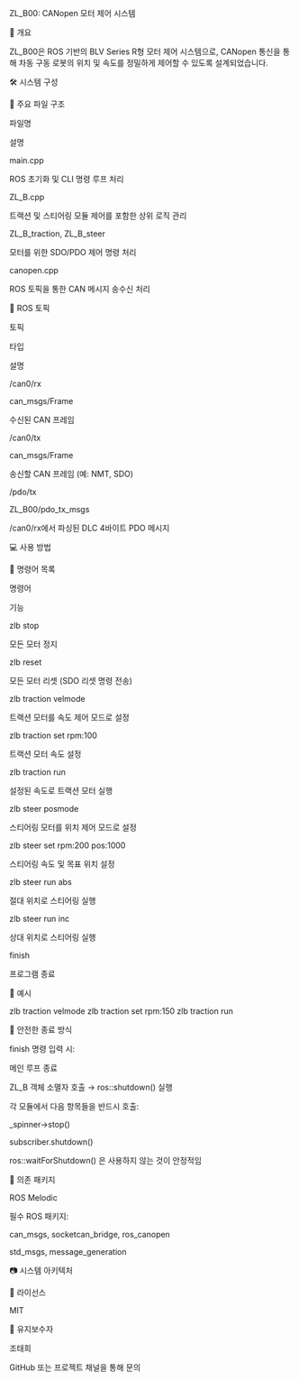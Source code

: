 ZL_B00: CANopen 모터 제어 시스템

🧭 개요

ZL_B00은 ROS 기반의 BLV Series R형 모터 제어 시스템으로, CANopen 통신을 통해 차동 구동 로봇의 위치 및 속도를 정밀하게 제어할 수 있도록 설계되었습니다.

🛠️ 시스템 구성

🧩 주요 파일 구조

파일명

설명

main.cpp

ROS 초기화 및 CLI 명령 루프 처리

ZL_B.cpp

트랙션 및 스티어링 모듈 제어를 포함한 상위 로직 관리

ZL_B_traction, ZL_B_steer

모터를 위한 SDO/PDO 제어 명령 처리

canopen.cpp

ROS 토픽을 통한 CAN 메시지 송수신 처리

🔗 ROS 토픽

토픽

타입

설명

/can0/rx

can_msgs/Frame

수신된 CAN 프레임

/can0/tx

can_msgs/Frame

송신할 CAN 프레임 (예: NMT, SDO)

/pdo/tx

ZL_B00/pdo_tx_msgs

/can0/rx에서 파싱된 DLC 4바이트 PDO 메시지

💻 사용 방법

🔡 명령어 목록

명령어

기능

zlb stop

모든 모터 정지

zlb reset

모든 모터 리셋 (SDO 리셋 명령 전송)

zlb traction velmode

트랙션 모터를 속도 제어 모드로 설정

zlb traction set rpm:100

트랙션 모터 속도 설정

zlb traction run

설정된 속도로 트랙션 모터 실행

zlb steer posmode

스티어링 모터를 위치 제어 모드로 설정

zlb steer set rpm:200 pos:1000

스티어링 속도 및 목표 위치 설정

zlb steer run abs

절대 위치로 스티어링 실행

zlb steer run inc

상대 위치로 스티어링 실행

finish

프로그램 종료

🧪 예시

zlb traction velmode
zlb traction set rpm:150
zlb traction run

🛑 안전한 종료 방식

finish 명령 입력 시:

메인 루프 종료

ZL_B 객체 소멸자 호출 → ros::shutdown() 실행

각 모듈에서 다음 항목들을 반드시 호출:

_spinner->stop()

subscriber.shutdown()

ros::waitForShutdown() 은 사용하지 않는 것이 안정적임

📁 의존 패키지

ROS Melodic

필수 ROS 패키지:

can_msgs, socketcan_bridge, ros_canopen

std_msgs, message_generation

📷 시스템 아키텍처



📝 라이선스

MIT

👤 유지보수자

조태희

GitHub 또는 프로젝트 채널을 통해 문의

